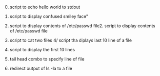 0. script to echo hello world to stdout
1. script to display confused smiley face"
2. script to display contents of /etc/passwd file2. script to display contents of /etc/passwd file
3. script to cat two files
4/ script tha diplays last 10 line of a file
5. script to display the first 10 lines
6. tail head combo to specify line of file

8. redirect output of ls -la to a file
